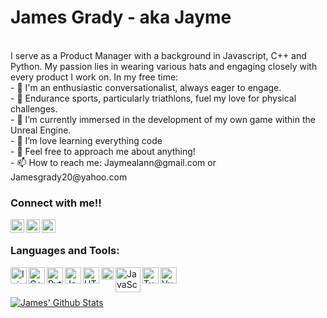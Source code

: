 # James Grady - aka Jayme

 <br/>
 I serve as a Product Manager with a background in Javascript, C++ and Python.
 My passion lies in wearing various hats and engaging closely with every product I work on.
In my free time: <br>
- 🌱 I'm an enthusiastic conversationalist, always eager to engage. <br>
- 🌱 Endurance sports, particularly triathlons, fuel my love for physical challenges. <br>
- 🔭 I’m currently immersed in the development of my own game within the Unreal Engine. <br>
- 🌱 I’m love learning everything code <br>
- 💬 Feel free to approach me about anything!<br>
- 📫 How to reach me: Jaymealann@gmail.com or Jamesgrady20@yahoo.com <br>

### Connect with me!!
[<img align="left" alt="twitch" width="22px" src="https://cdn.jsdelivr.net/npm/simple-icons@v3/icons/twitch.svg" />](https://www.twitch.tv/jaymealann)
[<img align="left" alt="Linkedin" width="22px" src="https://cdn.jsdelivr.net/npm/simple-icons@v3/icons/linkedin.svg" />](https://www.linkedin.com/in/jaymealann/)
[<img align="left" alt="instagram" width="22px" src="https://cdn.jsdelivr.net/npm/simple-icons@v3/icons/instagram.svg" />](https://www.instagram.com/jayme_alann/)

<br/>

### Languages and Tools:
<img align="left" alt="Injellij" width="26px" src="https://upload.wikimedia.org/wikipedia/commons/thumb/9/9c/IntelliJ_IDEA_Icon.svg/1200px-IntelliJ_IDEA_Icon.svg.png" />
<img align="left" alt="C++" width="26px" src="https://upload.wikimedia.org/wikipedia/commons/thumb/1/18/ISO_C%2B%2B_Logo.svg/306px-ISO_C%2B%2B_Logo.svg.png" />
<img align="left" alt="Python" width="26px" src="https://www.pinclipart.com/picdir/middle/269-2691398_python-logo-clipart-transparent-background-png-download.png" />
<img align="left" alt="Java" width="26px" src="https://brandslogos.com/wp-content/uploads/images/large/java-logo-1.png" />
<img align="left" alt="HTML5" width="26px" src="https://cdn.iconscout.com/icon/free/png-512/html5-10-569380.png" />
<img align="left" alt="CSS" width="20px" src="https://i.pinimg.com/originals/eb/7e/20/eb7e20e646f5b7ec9ed4f8f78a5dee8f.png" />
<img align="left" alt="JavaScript" width="40px" src="https://1000logos.net/wp-content/uploads/2020/09/JavaScript-Logo.png" />
<img align="left" alt="Typescript" width="26px" src="[https://mpng.subpng.com/20190306/tg/kisspng-autodesk-maya-computer-icons-portable-network-grap-5c8019ec7cbb67.4418013315518991165109.jpg](https://upload.wikimedia.org/wikipedia/commons/thumb/f/f5/Typescript.svg/2048px-Typescript.svg.png)" />
<img align="left" alt="Vue" width="26px" src="[https://brandslogos.com/wp-content/uploads/images/large/unity-logo.png](https://assets.stickpng.com/images/62a74f85223343fbc2207d05.png)" />

<br />
<br />

[![James' Github Stats](https://github-readme-stats.vercel.app/api?username=jaymealann)](https:github.com/jaymealann/github-readme-stats)
